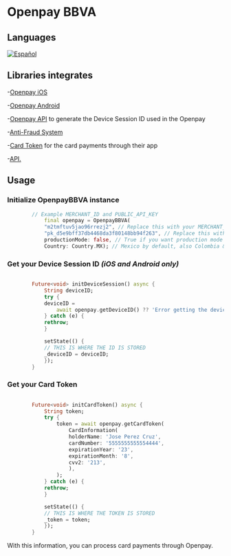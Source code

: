 # Openpay BBVA

## Languages

[![Español](https://img.shields.io/badge/Language-Spanish-blueviolet?style=for-the-badge)](README_ES.md)

## Libraries integrates

-[Openpay iOS](https://github.com/open-pay/openpay-swift-ios "Openpay iOS")

-[Openpay Android](https://github.com/open-pay/openpay-android "Openpay Android")

-[Openpay API](https://documents.openpay.mx/docs/api/#api-endpoints "Openpay API") to generate the Device Session ID used in the Openpay

-[Anti-Fraud System](https://documents.openpay.mx/docs/fraud-tool.html "Anti-Fraud System")

-[Card Token](https://documents.openpay.mx/docs/api/#crear-una-tarjeta-con-token "Card Token") for the card payments through their app

-[API.](https://documents.openpay.mx/docs/api/ "API.")

## Usage

### Initialize OpenpayBBVA instance

```dart
        // Example MERCHANT_ID and PUBLIC_API_KEY
            final openpay = OpenpayBBVA(
            "m2tmftuv5jao96rrezj2", // Replace this with your MERCHANT_ID
            "pk_d5e9bff37db4468da3f80148bb94f263", // Replace this with your PUBLIC_API_KEY
            productionMode: false, // True if you want production mode on
            Country: Country.MX); // Mexico by default, also Colombia & Peru supported

```

### Get your Device Session ID *(iOS and Android only)*

```dart

        Future<void> initDeviceSession() async {
            String deviceID;
            try {
            deviceID =
                await openpay.getDeviceID() ?? 'Error getting the device session id';
            } catch (e) {
            rethrow;
            }

            setState(() {
            // THIS IS WHERE THE ID IS STORED
            _deviceID = deviceID;
            });
        }

```

### Get your Card Token

```dart

        Future<void> initCardToken() async {
            String token;
            try {
                token = await openpay.getCardToken(
                    CardInformation(
                    holderName: 'Jose Perez Cruz',
                    cardNumber: '5555555555554444',
                    expirationYear: '23',
                    expirationMonth: '8',
                    cvv2: '213',
                    ),
                );
            } catch (e) {
            rethrow;
            }

            setState(() {
            // THIS IS WHERE THE TOKEN IS STORED
            _token = token;
            });
        }

```

With this information, you can process card payments through Openpay.
